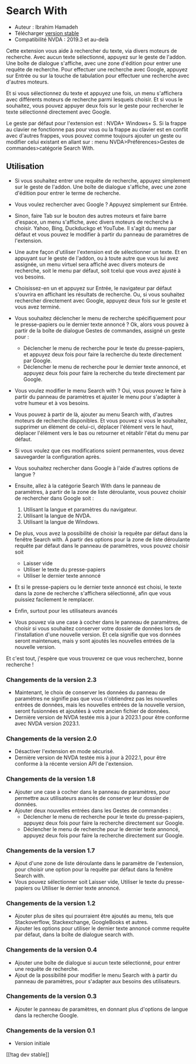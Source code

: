 # Search With #

* Auteur : Ibrahim Hamadeh
* Télécharger [version stable][1]
* Compatibilité NVDA : 2019.3 et au-delà

Cette extension vous aide à rechercher du texte, via divers moteurs de
recherche. Avec aucun texte sélectionné, appuyez sur le geste de
l'addon. Une boîte de dialogue s'affiche, avec une zone d'édition pour
entrer une requête de recherche. Pour effectuer une recherche avec Google,
appuyez sur Entrée ou sur la touche de tabulation pour effectuer une
recherche avec d'autres moteurs.

Et si vous sélectionnez du texte et appuyez une fois, un menu s'affichera
avec différents moteurs de recherche parmi lesquels choisir. Et si vous le
souhaitez, vous pouvez appuyer deux fois sur le geste pour rechercher le
texte sélectionné directement avec Google.

Le geste par défaut pour l'extension est : NVDA+ Windows+ S. Si la frappe au clavier ne fonctionne pas pour vous ou la frappe au clavier est en conflit avec d'autres frappes, vous pouvez comme toujours ajouter un geste ou modifier celui existant en allant sur : menu NVDA>Préférences>Gestes de commandes>catégorie Search With.

## Utilisation

* Si vous souhaitez entrer une requête de recherche, appuyez simplement sur
  le geste de l'addon. Une boîte de dialogue s'affiche, avec une zone
  d'édition pour entrer le terme de recherche.
* Vous voulez rechercher avec Google ? Appuyez simplement sur Entrée.
* Sinon, faire Tab sur le bouton des autres moteurs et faire barre d'espace,
  un menu s'affiche, avec divers moteurs de recherche à choisir. Yahoo,
  Bing, Duckduckgo et YouTube. Il s'agit du menu par défaut et vous pouvez
  le modifier à partir du panneau de paramètres de l'extension.
* Une autre façon d'utiliser l'extension est de sélectionner un texte. Et en
  appuyant sur le geste de l'addon, ou à toute autre que vous lui avez
  assignée, un menu virtuel sera affiché avec divers moteurs de recherche,
  soit le menu par défaut, soit tcelui que vous avez ajusté à vos besoins.
* Choisissez-en un et appuyez sur Entrée, le navigateur par défaut s'ouvrira
  en affichant les résultats de recherche. Ou, si vous souhaitez rechercher
  directement avec Google, appuyez deux fois sur le geste et vous avez
  terminé.
* Vous souhaitez déclencher le menu de recherche spécifiquement pour le
  presse-papiers ou le dernier texte annoncé ? Ok, alors vous pouvez à
  partir de la boîte de dialogue Gestes de commandes, assigné un geste pour
  :
    * Déclencher le menu de recherche pour le texte du presse-papiers, et
      appuyez deux fois pour faire la recherche du texte directement par
      Google.
    * Déclencher le menu de recherche pour le dernier texte annoncé, et
      appuyez deux fois pour faire la recherche du texte directement par
      Google.
* Vous voulez modifier le menu Search with ? Oui, vous pouvez le faire à
  partir du panneau de paramètres et ajuster le menu pour s'adapter à votre
  humeur et à vos besoins.
* Vous pouvez à partir de là, ajouter au menu Search with, d'autres moteurs
  de recherche disponibles. Et vous pouvez si vous le souhaitez, supprimer
  un élément de celui-ci, déplacer l'élément vers le haut, déplacer
  l'élément vers le bas ou retourner et rétablir l'état du menu par défaut.
* Si vous voulez que ces modifications soient permanentes, vous devez
  sauvegarder la configuration après.
* Vous souhaitez rechercher dans Google à l'aide d'autres options de langue
  ?
* Ensuite, allez à la catégorie Search With dans le panneau de paramètres, à
  partir de la zone de liste déroulante, vous pouvez choisir de rechercher
  dans Google soit :

    1. Utilisant la langue et paramètres du navigateur.
    2. Utilisant la langue de NVDA.
    3. Utilisant la langue de Windows.

* De plus, vous avez la possibilité de choisir la requête par défaut dans la
  fenêtre Search with. À partir des options pour la zone de liste déroulante
  requête par défaut dans le panneau de paramètres, vous pouvez choisir soit

    * Laisser vide
    * Utiliser le texte du presse-papiers
    * Utiliser le dernier texte annoncé

* Et si le presse-papiers ou le dernier texte annoncé est choisi, le texte
  dans la zone de recherche s'affichera sélectionné, afin que vous puissiez
  facilement le remplacer.
* Enfin, surtout pour les utilisateurs avancés
* Vous pouvez via une case à cocher dans le panneau de paramètres, de
  choisir si vous souhaitez conserver votre dossier de données lors de
  l'installation d'une nouvelle version. Et cela signifie que vos données
  seront maintenues, mais y sont ajoutés les nouvelles entrées de la
  nouvelle version.

Et c'est tout, j'espère que vous trouverez ce que vous recherchez, bonne
recherche !

### Changements de la version 2.3 ###

* Maintenant, le choix de conserver les données du panneau de paramètres ne
  signifie pas que vous n'obtiendrez pas les nouvelles entrées de données,
  mais les nouvelles entrées de la nouvelle version, seront fusionnées et
  ajoutées à votre ancien fichier de données.
* Dernière version de NVDA testée mis à jour à 2023.1 pour être conforme
  avec NVDA version 2023.1.

### Changements de la version 2.0 ###

* Désactiver l'extension en mode sécurisé.
* Dernière version de NVDA testée mis à jour à 2022.1, pour être conforme à
  la récente version API de l'extension.

### Changements de la version 1.8 ###

* Ajouter une case à cocher dans le panneau de paramètres, pour permettre
  aux utilisateurs avancés de conserver leur dossier de données.
* Ajouter deux nouvelles entrées dans les Gestes de commandes :
    * Déclencher le menu de recherche pour le texte du presse-papiers,
      appuyez deux fois pour faire la recherche  directement sur Google.
    * Déclencher le menu de recherche pour le dernier texte annoncé, appuyez
      deux fois pour faire la recherche  directement sur Google.

### Changements de la version 1.7

* Ajout d'une zone de liste déroulante dans le paramètre de l'extension,
  pour choisir une option pour la requête par défaut dans la fenêtre Search
  with.
* Vous pouvez sélectionner soit Laisser vide, Utiliser le texte du
  presse-papiers ou Utiliser le dernier texte annoncé.

### Changements de la version 1.2

* Ajouter plus de sites qui pourraient être ajoutés au menu, tels que
  Stackoverflow, Stackexchange, GoogleBooks et autres.
* Ajouter les options pour utiliser le dernier texte annoncé comme requête
  par défaut, dans la boîte de dialogue search with.

### Changements de la version 0.4

* Ajouter une boîte de dialogue si aucun texte sélectionné, pour entrer une
  requête de recherche.
* Ajout de la possibilité pour modifier le menu Search with à partir du
  panneau de paramètres, pour s'adapter aux besoins des utilisateurs.

### Changements de la version 0.3

* Ajouter le panneau de paramètres, en donnant plus d'options de langue dans
  la recherche Google.

### Changements de la version 0.1

* Version initiale

[[!tag dev stable]]

[1]: https://www.nvaccess.org/addonStore/legacy?file=searchwith
